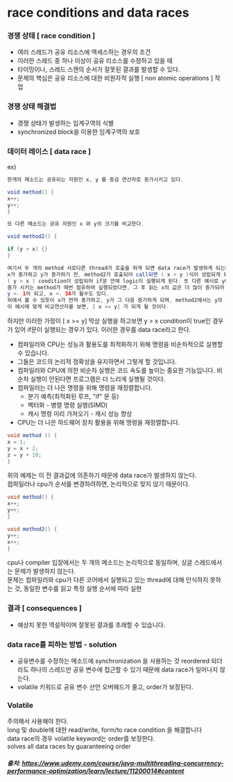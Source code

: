 # race conditions and data races

### 경쟁 상태 [ race condition ]
- 여러 스레드가 공유 리소스에 액세스하는 경우의 조건
- 이러한 스레드 중 하나 이상이 공유 리소스를 수정하고 있을 때
- 타이밍이나, 스레드 스캔의 순서가 잘못된 결과를 발생할 수 있다.
- 문제의 핵심은 공유 리소스에 대한 비원자적 실행 [ non atomic operations ] 작업



### 경쟁 상태 해결법
- 경쟁 상태가 발생하는 임계구역의 식별
- synchronized block을 이용한 임계구역의 보호  

### 데이터 레이스 [ data race ]
ex) 
```java
한개의 메소드는 공유되는 자원인 x, y 를 증감 연산자로 증가시키고 있다.

void method() {
x++;
y++;
}

또 다른 메소드는 공유 자원인 x 와 y의 크기를 비교한다.

void method2() {

if (y > x) {}
}

여기서 두 개의 method 서로다른 thread가 호출을 하게 되면 data race가 발생하게 되는데,
x가 증가하고 y가 증가하기 전, method2가 호출되어 call되면 ( x > y )식이 성립되게 되며, 만약 반대라면
( y > x ) condition이 성립되어 if문 안에 logic이 실행되게 된다. 또 다른 예시로 y에 값이 대입되고 나서,
증가 시키는 method가 매번 점유하여 실행되었다면, 그 후 읽는 x의 값은 더 많이 증가되어 있을 것이다.
y <- 1이 되고, x <- 34가 될수도 있디.
위에서 볼 수 있듯이 x가 먼저 증가하고, y가 그 다음 증가하게 되며, method2에서는 y의 값을 먼저 보고, 이 후 x의 값을 보게된다.
이 예시에 맞게 비교연산자를 보면, [ x >= y] 가 되게 될 것이다.
```

하지만 이러한 가정이 [ x >= y] 막상 실행을 하고보면 y > x condition이 true인 경우가 있어 if문이 실행되는 경우가 있다.
이러한 경우를 data race라고 한다.
- 컴파일러와 CPU는 성능과 활용도를 최적화하기 위해 명령을 비순차적으로 실행할 수 있습니다.
- 그들은 코드의 논리적 정확성을 유지하면서 그렇게 할 것입니다.
- 컴파일러와 CPU에 의한 비순차 실행은 코드 속도를 높이는 중요한 기능입니다.
    비순차 실행이 안된다면 프로그램은 더 느리게 실행될 것이다.
- 컴파일러는 더 나은 명령을 위해 명령을 재정렬합니다.
    - 분기 예측(최적화된 루프, "if" 문 등)
    - 벡터화 - 병렬 명령 실행(SIMD)
    - 캐시 명령 미리 가져오기 - 캐시 성능 향상
- CPU는 더 나은 하드웨어 장치 활용을 위해 명령을 재정렬합니다.


```java
void method () {
x = 1;
y = x + 2;
z = y + 10;
}
```
위의 예제는 이 전 결과값에 의존하기 때문에 data race가 발생하지 않는다.    
컴파일러나 cpu가 순서를 변경하려하면, 논리적으로 맞지 않기 때문이다.

```java
void method() {
x++;
y++;
}

void method2() {
y++;
x++;
}
```
cpu나 compiler 입장에서는 두 개의 메소드는 논리적으로 동일하며, 싱글 스레드에서는 문제가 발생하지 않는다.     
문제는 컴파일러와 cpu가 다른 코어에서 실행되고 있는 thread에 대해 인식하지 못하는 것, 동일한 변수를 읽고 특정 실행 순서에 따라 실현

### 결과 [ consequences ]
- 예상치 못한 역설적이며 잘못된 결과를 초래할 수 있습니다.


### data race를 피하는 방법 - solution
- 공유변수를 수정하는 메소드에 synchronization 을 사용하는 것 
    reordered 되더라도 하나의 스레드만 공유 변수에 접근할 수 있기 때문에  data race가 일어나지 않는다.
- volatile 키워드로 공유 변수 선언
    오버헤드가 줄고, order가 보장된다.
    
    
    
    
### Volatile
주의해서 사용해야 한다.   
long 및 double에 대한 read/write, form/to  race condition 을 해결합니다    
data race의 경우 volatile keyword는 order를 보장한다.   
solves all data races by guaranteeing order

##### 출처: https://www.udemy.com/course/java-multithreading-concurrency-performance-optimization/learn/lecture/11200014#content
